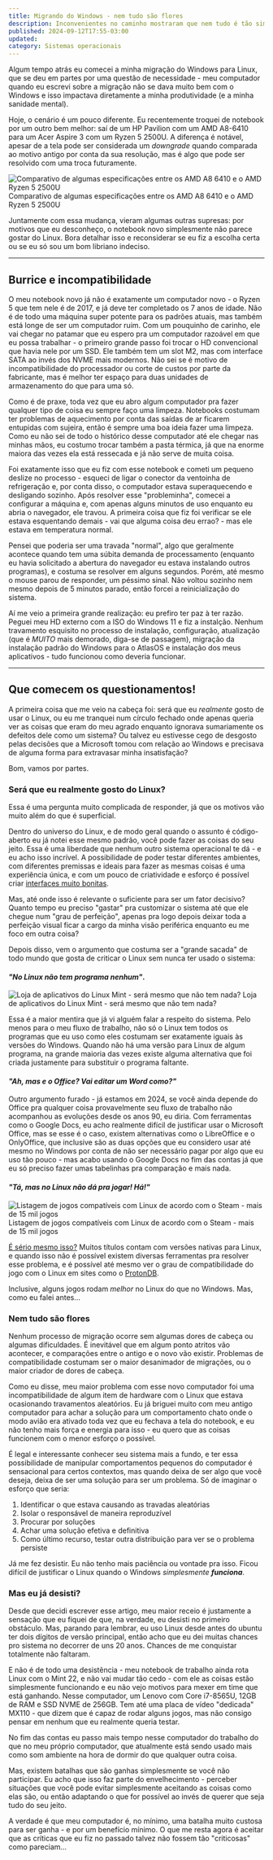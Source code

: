 ```yaml
---
title: Migrando do Windows - nem tudo são flores
description: Inconvenientes no caminho mostraram que nem tudo é tão simples como parece ser
published: 2024-09-12T17:55-03:00
updated:
category: Sistemas operacionais
---
```


<script lang="ts">
    import Image from "$lib/components/Image.svelte";
</script>

Algum tempo atrás eu comecei a minha migração do Windows para Linux, que se deu em partes por uma questão de necessidade - meu computador quando eu escrevi sobre a migração não se dava muito bem com o Windows e isso impactava diretamente a minha produtividade (e a minha sanidade mental).

Hoje, o cenário é um pouco diferente. Eu recentemente troquei de notebook por um outro bem melhor: saí de um HP Pavilion com um AMD A8-6410 para um Acer Aspire 3 com um Ryzen 5 2500U. A diferença é notável, apesar de a tela pode ser considerada um _downgrade_ quando comparada ao motivo antigo por conta da sua resolução, mas é algo que pode ser resolvido com uma troca futuramente.

<Image
src="/images/posts/migrando-windows-nem-tudo-sao-flores/6410-vs-2500u.png"
alt="Comparativo de algumas especificações entre os AMD A8 6410 e o AMD Ryzen 5 2500U">
Comparativo de algumas especificações entre os AMD A8 6410 e o AMD Ryzen 5 2500U
</Image>

Juntamente com essa mudança, vieram algumas outras supresas: por motivos que eu desconheço, o notebook novo simplesmente não parece gostar do Linux. Bora detalhar isso e reconsiderar se eu fiz a escolha certa ou se eu só sou um bom libriano indeciso.

---

## Burrice e incompatibilidade

O meu notebook novo já não é exatamente um computador novo - o Ryzen 5 que tem nele é de 2017, e já deve ter completado os 7 anos de idade. Não é de todo uma máquina super potente para os padrões atuais, mas também está longe de ser um computador ruim. Com um pouquinho de carinho, ele vai chegar no patamar que eu espero pra um computador razoável em que eu possa trabalhar - o primeiro grande passo foi trocar o HD convencional que havia nele por um SSD. Ele também tem um slot M2, mas com interface SATA ao invés dos NVME mais modernos. Não sei se é motivo de incompatibilidade do processador ou corte de custos por parte da fabricante, mas é melhor ter espaço para duas unidades de armazenamento do que para uma só.

Como é de praxe, toda vez que eu abro algum computador pra fazer qualquer tipo de coisa eu sempre faço uma limpeza. Notebooks costumam ter problemas de aquecimento por conta das saídas de ar ficarem entupidas com sujeira, então é sempre uma boa ideia fazer uma limpeza. Como eu não sei de todo o histórico desse computador até ele chegar nas minhas mãos, eu costumo trocar também a pasta térmica, já que na enorme maiora das vezes ela está ressecada e já não serve de muita coisa.

Foi exatamente isso que eu fiz com esse notebook e cometi um pequeno deslize no processo - esqueci de ligar o conector da ventoinha de refrigeração e, por conta disso, o computador estava superaquecendo e desligando sozinho. Após resolver esse "probleminha", comecei a configurar a máquina e, com apenas alguns minutos de uso enquanto eu abria o navegador, ele travou. A primeira coisa que fiz foi verificar se ele estava esquentando demais - vai que alguma coisa deu errao? - mas ele estava em temperatura normal.

Pensei que poderia ser uma travada "normal", algo que geralmente acontece quando tem uma súbita demanda de processamento (enquanto eu havia solicitado a abertura do navegador eu estava instalando outros programas), e costuma se resolver em alguns segundos. Porém, até mesmo o mouse parou de responder, um péssimo sinal. Não voltou sozinho nem mesmo depois de 5 minutos parado, então forcei a reinicialização do sistema.

Aí me veio a primeira grande realização: eu prefiro ter paz à ter razão. Peguei meu HD externo com a ISO do Windows 11 e fiz a instalção. Nenhum travamento esquisito no processo de instalação, configuração, atualização (que é _MUITO_ mais demorado, diga-se de passagem), migração da instalação padrão do Windows para o AtlasOS e instalação dos meus aplicativos - tudo funcionou como deveria funcionar.

---

## Que comecem os questionamentos!

A primeira coisa que me veio na cabeça foi: será que eu _realmente_ gosto de usar o Linux, ou eu me tranquei num círculo fechado onde apenas queria ver as coisas que eram do meu agrado enquanto ignorava sumariamente os defeitos dele como um sistema? Ou talvez eu estivesse cego de desgosto pelas decisões que a Microsoft tomou com relação ao Windows e precisava de alguma forma para extravasar minha insatisfação?

Bom, vamos por partes.

### Será que eu realmente gosto do Linux?

Essa é uma pergunta muito complicada de responder, já que os motivos vão muito além do que é superficial.

Dentro do universo do Linux, e de modo geral quando o assunto é código-aberto eu já notei esse mesmo padrão, você pode fazer as coisas do seu jeito. Essa é uma liberdade que nenhum outro sistema operacional te dá - e eu acho isso incrível. A possibilidade de poder testar diferentes ambientes, com diferentes premissas e ideais para fazer as mesmas coisas é uma experiência única, e com um pouco de criatividade e esforço é possível criar <a href="https://www.reddit.com/r/unixporn/" target="_blank">interfaces muito bonitas</a>.

Mas, até onde isso é relevante o suficiente para ser um fator decisivo? Quanto tempo eu preciso "gastar" pra customizar o sistema até que ele chegue num "grau de perfeição", apenas pra logo depois deixar toda a perfeição visual ficar a cargo da minha visão periférica enquanto eu me foco em outra coisa?

Depois disso, vem o argumento que costuma ser a "grande sacada" de todo mundo que gosta de criticar o Linux sem nunca ter usado o sistema:

#### _"No Linux não tem programa nenhum"_.

<Image 
    src="/images/posts/migrando-windows-nem-tudo-sao-flores/apps-mint.png"
    alt="Loja de aplicativos do Linux Mint - será mesmo que não tem nada?">
Loja de aplicativos do Linux Mint - será mesmo que não tem nada?
</Image>

Essa é a maior mentira que já vi alguém falar a respeito do sistema. Pelo menos para o meu fluxo de trabalho, não só o Linux tem todos os programas que eu uso como eles costumam ser exatamente iguais às versões do Windows. Quando não há uma versão para Linux de algum programa, na grande maioria das vezes existe alguma alternativa que foi criada justamente para substituir o programa faltante.

#### _"Ah, mas e o Office? Vai editar um Word como?"_

Outro argumento furado - já estamos em 2024, se você ainda depende do Office pra qualquer coisa provavelmente seu fluxo de trabalho não acompanhou as evoluções desde os anos 90, eu diria. Com ferramentas como o Google Docs, eu acho realmente difícil de justificar usar o Microsoft Office, mas se esse é o caso, existem alternativas como o LibreOffice e o OnlyOffice, que inclusive são as duas opções que eu considero usar até mesmo no Windows por conta de não ser necessário pagar por algo que eu uso tão pouco - mas acabo usando o Google Docs no fim das contas já que eu só preciso fazer umas tabelinhas pra comparação e mais nada.

#### _"Tá, mas no Linux não dá pra jogar! Há!"_

<Image 
    src="/images/posts/migrando-windows-nem-tudo-sao-flores/steam-linux.png"
    alt="Listagem de jogos compatíveis com Linux de acordo com o Steam - mais de 15 mil jogos">
Listagem de jogos compatíveis com Linux de acordo com o Steam - mais de 15 mil jogos
</Image>

<a href="https://store.steampowered.com/linux" target="_blank">É sério mesmo isso?</a> Muitos títulos contam com versões nativas para Linux, e quando isso não é possível existem diversas ferramentas pra resolver esse problema, e é possível até mesmo ver o grau de compatibilidade do jogo com o Linux em sites como o <a href="https://www.protondb.com/explore?selectedFilters=excludeNative" target="_blank">ProtonDB</a>.

Inclusive, alguns jogos rodam _melhor_ no Linux do que no Windows. Mas, como eu falei antes...

### Nem tudo são flores

Nenhum processo de migração ocorre sem algumas dores de cabeça ou algumas dificuldades. É inevitável que em algum ponto atritos vão acontecer, e comparações entre o antigo e o novo vão existir. Problemas de compatibilidade costumam ser o maior desanimador de migrações, ou o maior criador de dores de cabeça.

Como eu disse, meu maior problema com esse novo computador foi uma incompatibilidade de algum item de hardware com o Linux que estava ocasionando travamentos aleatórios. Eu já briguei muito com meu antigo computador para achar a solução para um comportamento chato onde o modo avião era ativado toda vez que eu fechava a tela do notebook, e eu não tenho mais força e energia para isso - eu quero que as coisas funcionem com o menor esforço o possível.

É legal e interessante conhecer seu sistema mais a fundo, e ter essa possibilidade de manipular comportamentos pequenos do computador é sensacional para certos contextos, mas quando deixa de ser algo que você deseja, deixa de ser uma solução para ser um problema. Só de imaginar o esforço que seria:

1. Identificar o que estava causando as travadas aleatórias
2. Isolar o responsável de maneira reproduzível
3. Procurar por soluções
4. Achar uma solução efetiva e definitiva
5. Como último recurso, testar outra distribuição para ver se o problema persiste

Já me fez desistir. Eu não tenho mais paciência ou vontade pra isso. Ficou difícil de justificar o Linux quando o Windows _simplesmente **funciona**_.

### Mas eu já desisti?

Desde que decidi escrever esse artigo, meu maior receio é justamente a sensação que eu fiquei de que, na verdade, eu desisti no primeiro obstáculo. Mas, parando para lembrar, eu uso Linux desde antes do ubuntu ter dois dígitos de versão principal, então acho que eu dei muitas chances pro sistema no decorrer de uns 20 anos. Chances de me conquistar totalmente não faltaram.

E não é de todo uma desistẽncia - meu notebook de trabalho ainda rota Linux com o Mint 22, e não vai mudar tão cedo - com ele as coisas estão simplesmente funcionando e eu não vejo motivos para mexer em time que está ganhando. Nesse computador, um Lenovo com Core i7-8565U, 12GB de RAM e SSD NVME de 256GB. Tem até uma placa de vídeo "dedicada" MX110 - que dizem que é capaz de rodar alguns jogos, mas não consigo pensar em nenhum que eu realmente queria testar.

No fim das contas eu passo mais tempo nesse computador do trabalho do que no meu próprio computador, que atualmente está sendo usado mais como som ambiente na hora de dormir do que qualquer outra coisa.

Mas, existem batalhas que são ganhas simplesmente se você não participar. Eu acho que isso faz parte do envelhecimento - perceber situações que você pode evitar simplesmente aceitando as coisas como elas são, ou então adaptando o que for possível ao invés de querer que seja tudo do seu jeito.

A verdade é que meu computador é, no mínimo, uma batalha muito custosa para ser ganha - e por um benefício mínimo. O que me resta agora é aceitar que as críticas que eu fiz no passado talvez não fossem tão "criticosas" como pareciam...
